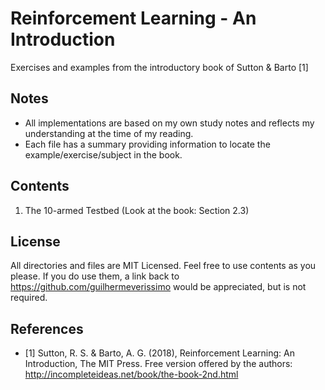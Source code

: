 # Reinforcement Learning - An Introduction
Exercises and examples from the introductory book of Sutton & Barto [1]

## Notes
- All implementations are based on my own study notes and reflects my understanding at the time of my reading.
- Each file has a summary providing information to locate the example/exercise/subject in the book.

## Contents
01. The 10-armed Testbed (Look at the book: Section 2.3)

## License
All directories and files are MIT Licensed. Feel free to use contents as you please. If you do use them, a link back to https://github.com/guilhermeverissimo would be appreciated, but is not required.

## References
- [1] Sutton, R. S. & Barto, A. G. (2018), Reinforcement Learning: An Introduction, The MIT Press.
Free version offered by the authors: http://incompleteideas.net/book/the-book-2nd.html

